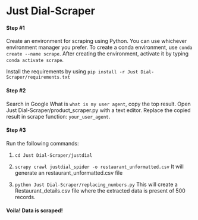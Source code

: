 # Just Dial-Scraper
#### Step #1
Create an environment for scraping using Python. You can use whichever environment manager you prefer. 
To create a conda environment, use `conda create --name scrape`. After creating the environment, activate it by typing `conda activate scrape`.

Install the requirements by using 
`pip install -r Just Dial-Scraper/requirements.txt`

#### Step #2

Search in Google What is `what is my user agent`, copy the top result.
Open Just Dial-Scraper/product_scraper.py with a text editor. Replace the copied result in scrape function: `your_user_agent`.

#### Step #3
Run the following commands:
1. `cd Just Dial-Scraper/justdial`
2. `scrapy crawl justdial_spider -o restaurant_unformatted.csv`
It will generate an restaurant_unformatted.csv file

2. `python Just Dial-Scraper/replacing_numbers.py`
This will create a Restaurant_details.csv file where the extracted data is present of 500 records.


#### Voila! Data  is scraped!
